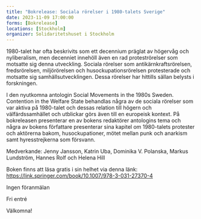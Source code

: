 ```yaml
---
title: "Bokrelease: Sociala rörelser i 1980-talets Sverige"
date: 2023-11-09 17:00:00
forms: [Bokrelease]
locations: [Stockholm]
organizer: Solidaritetshuset i Stockholm
---
```

1980-talet har ofta beskrivits som ett decennium präglat av högervåg och nyliberalism, men decenniet innehöll även en rad proteströrelser som motsatte sig denna utveckling. Sociala rörelser som antikärnkraftsrörelsen, fredsrörelsen, miljörörelsen och husockupationsrörelsen protesterade och motsatte sig samhällsutvecklingen. Dessa rörelser har hittills sällan belysts i forskningen.

I den nyutkomna antologin Social Movements in the 1980s Sweden. Contention in the Welfare State behandlas några av de sociala rörelser som var aktiva på 1980-talet och dessas relation till högern och välfärdssamhället och utblickar görs även till en europeisk kontext. På bokreleasen presenterar en av bokens redaktörer antologins tema och några av bokens författare presenterar sina kapitel om 1980-talets protester och aktörerna bakom, husockupationer, mötet mellan punk och anarkism samt hyresstrejkerna som försvann.

Medverkande: Jenny Jansson, Katrin Uba, Dominika V. Polanska, Markus Lundström, Hannes Rolf och Helena Hill

Boken finns att läsa gratis i sin helhet via denna länk: https://link.springer.com/book/10.1007/978-3-031-27370-4

Ingen föranmälan

Fri entré

Välkomna!